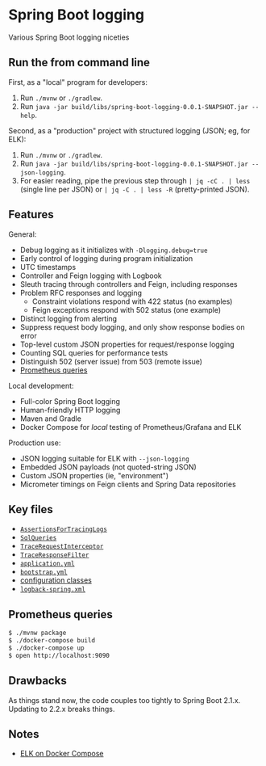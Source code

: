 # Spring Boot logging

Various Spring Boot logging niceties

## Run the from command line

First, as a "local" program for developers:

1. Run `./mvnw` or `./gradlew`.
2. Run `java -jar build/libs/spring-boot-logging-0.0.1-SNAPSHOT.jar --help`.

Second, as a "production" project with structured logging (JSON; eg, for ELK):

1. Run `./mvnw` or `./gradlew`.
2. Run `java -jar build/libs/spring-boot-logging-0.0.1-SNAPSHOT.jar --json-logging`.
3. For easier reading, pipe the previous step through `| jq -cC . | less`
   (single line per JSON) or `| jq -C . | less -R` (pretty-printed JSON).

## Features

General:

* Debug logging as it initializes with `-Dlogging.debug=true`
* Early control of logging during program initialization
* UTC timestamps
* Controller and Feign logging with Logbook
* Sleuth tracing through controllers and Feign, including responses
* Problem RFC responses and logging
  - Constraint violations respond with 422 status (no examples)
  - Feign exceptions respond with 502 status (one example)
* Distinct logging from alerting
* Suppress request body logging, and only show response bodies on error
* Top-level custom JSON properties for request/response logging
* Counting SQL queries for performance tests
* Distinguish 502 (server issue) from 503 (remote issue)
* [Prometheus queries](#prometheus-queries)

Local development:

* Full-color Spring Boot logging
* Human-friendly HTTP logging
* Maven and Gradle
* Docker Compose for _local_ testing of Prometheus/Grafana and ELK

Production use:

* JSON logging suitable for ELK with `--json-logging`
* Embedded JSON payloads (not quoted-string JSON)
* Custom JSON properties (ie, "environment")
* Micrometer timings on Feign clients and Spring Data repositories

## Key files

* [`AssertionsForTracingLogs`](src/test/java/x/loggy/AssertionsForTracingLogs.java)
* [`SqlQueries`](src/main/java/x/loggy/data/SqlQueries.java)
* [`TraceRequestInterceptor`](src/main/java/x/loggy/TraceRequestInterceptor.java)
* [`TraceResponseFilter`](src/main/java/x/loggy/TraceResponseFilter.java)
* [`application.yml`](src/main/resources/application.yml)
* [`bootstrap.yml`](src/main/resources/bootstrap.yml)
* [configuration classes](src/main/java/x/loggy/configuration/)
* [`logback-spring.xml`](src/main/resources/logback-spring.xml)

## Prometheus queries

```sh
$ ./mvnw package
$ ./docker-compose build
$ ./docker-compose up
$ open http://localhost:9090
```

## Drawbacks

As things stand now, the code couples too tightly to Spring Boot 2.1.x.
Updating to 2.2.x breaks things.

## Notes

* [ELK on Docker Compose](https://github.com/deviantony/docker-elk)
